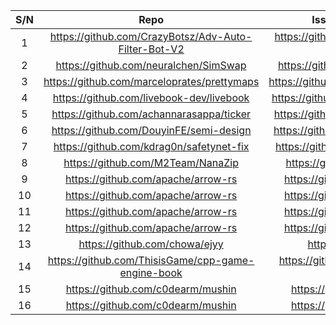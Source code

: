 |S/N|Repo|Issues reported by Etor for feedback|Remarks|							
|:-----:|:-------:|:-------:|:-------:|	
|	1	|	https://github.com/CrazyBotsz/Adv-Auto-Filter-Bot-V2	|	https://github.com/CrazyBotsz/Adv-Auto-Filter-Bot-V2/issues/120	|		|
|	2	|	https://github.com/neuralchen/SimSwap	|	https://github.com/neuralchen/SimSwap/issues/290	|		|
|	3	|	https://github.com/marceloprates/prettymaps	|	https://github.com/marceloprates/prettymaps/issues/92	|		|
|	4	|	https://github.com/livebook-dev/livebook	|	https://github.com/livebook-dev/livebook/issues/1254	|		|
|	5	|	https://github.com/achannarasappa/ticker	|	https://github.com/achannarasappa/ticker/issues/227	|		|
|	6	|	https://github.com/DouyinFE/semi-design	|	https://github.com/DouyinFE/semi-design/issues/988	|		|
|	7	|	https://github.com/kdrag0n/safetynet-fix	|	https://github.com/kdrag0n/safetynet-fix/issues/199	|		|
|	8	|	https://github.com/M2Team/NanaZip	|	https://github.com/M2Team/NanaZip/issues/187	|		|
|	9	|	https://github.com/apache/arrow-rs	|	https://github.com/apache/arrow-rs/issues/1973	|		|
|	10	|	https://github.com/apache/arrow-rs	|	https://github.com/apache/arrow-rs/issues/2128	|		|
|	11	|	https://github.com/apache/arrow-rs	|	https://github.com/apache/arrow-rs/issues/2128	|		|
|	12	|	https://github.com/apache/arrow-rs	|	https://github.com/apache/arrow-rs/issues/2128	|		|
|	13	|	https://github.com/chowa/ejyy	|	https://github.com/chowa/ejyy/issues/9	|		|
|	14	|	https://github.com/ThisisGame/cpp-game-engine-book	|	https://github.com/ThisisGame/cpp-game-engine-book/issues/8	|		|
|	15	|	https://github.com/c0dearm/mushin	|	https://github.com/c0dearm/mushin/issues/21	|		|
|	16	|	https://github.com/c0dearm/mushin	|	https://github.com/c0dearm/mushin/issues/21	|		|
